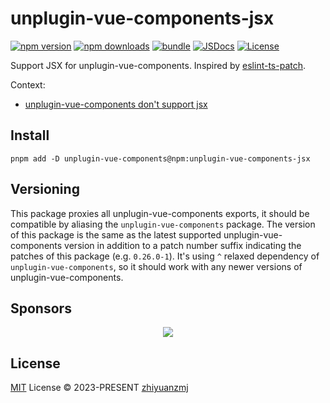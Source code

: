 # unplugin-vue-components-jsx

[![npm version][npm-version-src]][npm-version-href]
[![npm downloads][npm-downloads-src]][npm-downloads-href]
[![bundle][bundle-src]][bundle-href]
[![JSDocs][jsdocs-src]][jsdocs-href]
[![License][license-src]][license-href]

Support JSX for unplugin-vue-components. Inspired by [eslint-ts-patch](https://github.com/antfu/eslint-ts-patch).

Context:
- [unplugin-vue-components don't support jsx](https://github.com/unplugin/unplugin-vue-components/issues/208)

## Install

```npm
pnpm add -D unplugin-vue-components@npm:unplugin-vue-components-jsx
```

## Versioning

This package proxies all unplugin-vue-components exports, it should be compatible by aliasing the `unplugin-vue-components` package. The version of this package is the same as the latest supported unplugin-vue-components version in addition to a patch number suffix indicating the patches of this package (e.g. `0.26.0-1`). It's using `^` relaxed dependency of `unplugin-vue-components`, so it should work with any newer versions of unplugin-vue-components.

## Sponsors

<p align="center">
  <a href="https://cdn.jsdelivr.net/gh/zhiyuanzmj/static/sponsors.svg">
    <img src='https://cdn.jsdelivr.net/gh/zhiyuanzmj/static/sponsors.svg'/>
  </a>
</p>

## License

[MIT](./LICENSE) License © 2023-PRESENT [zhiyuanzmj](https://github.com/zhiyuanzmj)

<!-- Badges -->

[npm-version-src]: https://img.shields.io/npm/v/unplugin-vue-components-jsx?style=flat&colorA=080f12&colorB=1fa669
[npm-version-href]: https://npmjs.com/package/unplugin-vue-components-jsx
[npm-downloads-src]: https://img.shields.io/npm/dm/unplugin-vue-components-jsx?style=flat&colorA=080f12&colorB=1fa669
[npm-downloads-href]: https://npmjs.com/package/unplugin-vue-components-jsx
[bundle-src]: https://img.shields.io/bundlephobia/minzip/unplugin-vue-components-jsx?style=flat&colorA=080f12&colorB=1fa669&label=minzip
[bundle-href]: https://bundlephobia.com/result?p=unplugin-vue-components-jsx
[license-src]: https://img.shields.io/github/license/zhiyuanzmj/unplugin-vue-components-jsx.svg?style=flat&colorA=080f12&colorB=1fa669
[license-href]: https://github.com/zhiyuanzmj/unplugin-vue-components-jsx/blob/main/LICENSE
[jsdocs-src]: https://img.shields.io/badge/jsdocs-reference-080f12?style=flat&colorA=080f12&colorB=1fa669
[jsdocs-href]: https://www.jsdocs.io/package/unplugin-vue-components-jsx
